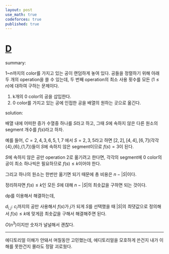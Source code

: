 ```yaml
---
layout: post
use_math: true
codeforces: true
published: true
---
```

# [D](https://codeforces.com/contest/1839/problem/D)

summary:

1~$n$까지의 color를 가지고 있는 공이 랜덤하게 놓여 있다. 공들을 정렬하기 위해 아래 두 개의 operation을 쓸 수 있는데, 두 번째 operation의 최소 사용 횟수를 모든 $(1 \leq n)$에 대하여 구하는 문제이다.

1. k개의 0 color의 공을 삽입한다. 
2. 0 color를 가지고 있는 공에 인접한 공을 배열의 원하는 곳으로 옮긴다. 

solution:

배열 내에 어떠한 증가 수열중 하나를 $S$라고 하고, 그때 $S$에 속하지 않은 다른 원소의 segment 개수를 $f(s)$라고 하자. 

예를 들어, $C={2,4,3,6,5,1,7}$ 에서 $S={2,3,5}$라고 하면 $[2,2],[4,4],[6,7]$(각각 {4},{6},{1,7})들이 $S$에 속하지 않은 segment이므로 $f(s)=3$이 된다.

$S$에 속하지 않은 공만 operation 2로 옮기려고 한다면, 각각의 segment에 0 color의 공이 최소 하나씩은 필요하므로 $f(s) \leq k$이어야 한다. 

그리고 하나의 원소는 한번만 옮기면 되기 때문에 총 비용은 $n - \lvert S \rvert$이다.

정리하자면 $f(s) \leq k$인 모든 $S$에 대해 $n - \lvert S \rvert$의 최솟값을 구하면 되는 것이다. 

dp를 이용해서 해결하는데, 

$d_{i,j}$: $c_i$까지의 공만 사용해서 $f(s)$가 $j$가 되게 $S$를 선택했을 때 $\lvert S \rvert$의 최댓값으로 정의해서 $f(s) \leq k$에 맞게끔 최솟값을 구해서 해결해주면 된다. 

$O(n^3)$이지만 숫자가 널널해서 괜찮다. 

---

에디토리얼 이해가 안돼서 며칠동안 고민했는데, 에디토리얼을 모호하게 쓴건지 내가 이해를 못한건지 몰라도 정말 괴로웠다.
